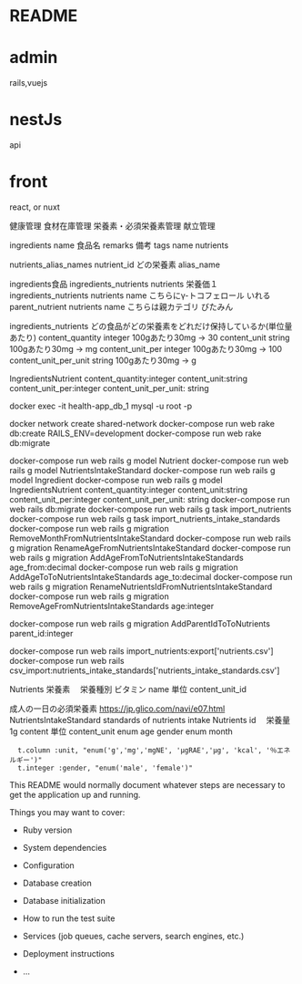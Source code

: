 # README

# admin
rails,vuejs
# nestJs
api

# front
react, or nuxt

健康管理
食材在庫管理
栄養素・必須栄養素管理
献立管理

ingredients
  name 食品名
  remarks 備考
tags
  name
nutrients

nutrients_alias_names
  nutrient_id どの栄養素
  alias_name


ingredients食品
  ingredients_nutrients
    nutrients
      栄養価１
  ingredients_nutrients
    nutrients
      name こちらにγ-トコフェロール いれる
      parent_nutrient 
        nutrients
          name こちらは親カテゴリ びたみん




ingredients_nutrients
  どの食品がどの栄養素をどれだけ保持しているか(単位量あたり)
  content_quantity     integer  100gあたり30mg -> 30
  content_unit         string   100gあたり30mg -> mg
  content_unit_per     integer  100gあたり30mg  ->  100
  content_unit_per_unit string  100gあたり30mg  ->   g

IngredientsNutrient content_quantity:integer content_unit:string  content_unit_per:integer content_unit_per_unit: string 

 docker exec -it health-app_db_1 mysql -u root -p

docker network create shared-network
docker-compose run web rake db:create RAILS_ENV=development
docker-compose run web rake db:migrate

docker-compose run web rails g model Nutrient
docker-compose run web rails g model NutrientsIntakeStandard
docker-compose run web rails g model Ingredient
docker-compose run web rails g model IngredientsNutrient content_quantity:integer content_unit:string  content_unit_per:integer content_unit_per_unit: string 
docker-compose run web rails db:migrate
docker-compose run web rails g task import_nutrients
docker-compose run web rails g task import_nutrients_intake_standards
docker-compose run web rails g migration RemoveMonthFromNutrientsIntakeStandard
docker-compose run web rails g migration RenameAgeFromNutrientsIntakeStandard
docker-compose run web rails g migration AddAgeFromToNutrientsIntakeStandards age_from:decimal
docker-compose run web rails g migration AddAgeToToNutrientsIntakeStandards age_to:decimal
docker-compose run web rails g migration RenameNutrientsIdFromNutrientsIntakeStandard
docker-compose run web rails g migration RemoveAgeFromNutrientsIntakeStandards age:integer


docker-compose run web rails g migration AddParentIdToToNutrients parent_id:integer

docker-compose run web rails import_nutrients:export['nutrients.csv']
docker-compose run web rails csv_import:nutrients_intake_standards['nutrients_intake_standards.csv']





Nutrients 栄養素
　栄養種別 ビタミン name
  単位 content_unit_id


成人の一日の必須栄養素
https://jp.glico.com/navi/e07.html
NutrientsIntakeStandard
 standards of nutrients intake
  Nutrients id
　栄養量 1g content
  単位 content_unit enum
  age
  gender enum
  month

      t.column :unit, "enum('g','mg','mgNE', 'μgRAE','μg', 'kcal', '％エネルギー')"
      t.integer :gender, "enum('male', 'female')"



This README would normally document whatever steps are necessary to get the
application up and running.

Things you may want to cover:

* Ruby version

* System dependencies

* Configuration

* Database creation

* Database initialization

* How to run the test suite

* Services (job queues, cache servers, search engines, etc.)

* Deployment instructions

* ...
